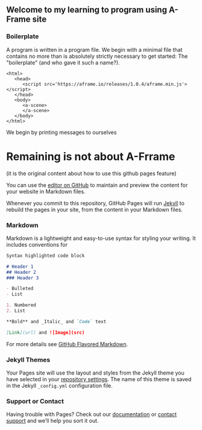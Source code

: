 ## Welcome to my learning to program using A-Frame site

### Boilerplate

A program is written in a program file.  We begin with a minimal file that contains no more than is absolutely strictly necessary to get started:  The "boilerplate" (and who gave it such a name?).  

```
<html>
   <head>
      <script src='https://aframe.io/releases/1.0.4/aframe.min.js'></script>
   </head>
   <body>
      <a-scene>
      </a-scene>
   </body>
</html>
```

We begin by printing messages to ourselves

# Remaining is not about A-Frrame
(it is the original content about how to use this github pages feature)

You can use the [editor on GitHub](https://github.com/ketildanielsen/aframe/edit/gh-pages/index.md) to maintain and preview the content for your website in Markdown files.

Whenever you commit to this repository, GitHub Pages will run [Jekyll](https://jekyllrb.com/) to rebuild the pages in your site, from the content in your Markdown files.

### Markdown

Markdown is a lightweight and easy-to-use syntax for styling your writing. It includes conventions for

```markdown
Syntax highlighted code block

# Header 1
## Header 2
### Header 3

- Bulleted
- List

1. Numbered
2. List

**Bold** and _Italic_ and `Code` text

[Link](url) and ![Image](src)
```

For more details see [GitHub Flavored Markdown](https://guides.github.com/features/mastering-markdown/).

### Jekyll Themes

Your Pages site will use the layout and styles from the Jekyll theme you have selected in your [repository settings](https://github.com/ketildanielsen/aframe/settings). The name of this theme is saved in the Jekyll `_config.yml` configuration file.

### Support or Contact

Having trouble with Pages? Check out our [documentation](https://docs.github.com/categories/github-pages-basics/) or [contact support](https://github.com/contact) and we’ll help you sort it out.
